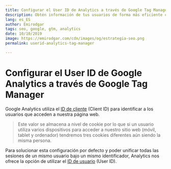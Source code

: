 ```yaml
---
title: Configurar el User ID de Analytics a través de Google Tag Manager
description: Obtén información de tus usuarios de forma más eficiente con la función User ID de Analytics
lang: es_ES
author: Emirodgar
tags: seo, google, gtm, analytics
date: 10/10/2019
image: https://emirodgar.com/cdn/images/og/estrategia-seo.png
permalink: userid-analytics-tag-manager

---
```


# Configurar el User ID de Google Analytics a través de Google Tag Manager

Google Analytics utiliza el [ID de cliente](https://developers.google.com/analytics/devguides/collection/analyticsjs/cookies-user-id?hl=es#getting_the_client_id_from_the_cookie) (Client ID) para identificar a los usuarios que acceden a nuestra página web.

> Este valor se almacena a nivel de cookie por lo que si un usuario utiliza varios dispositivos para acceder a nuestro sitio web (móvil, tablet y ordenador) tendremos tres cookies diferentes aún siendo la misma persona.

Para solucionar esta configuración por defecto y poder unificar todas las sesiones de un mismo usuario bajo un mismo identificador, Analytics nos ofrece la opción de utilizar el [ID de usuario](https://support.google.com/tagmanager/answer/4565987) (User ID).



<!--stackedit_data:
eyJoaXN0b3J5IjpbLTE1NTcwMjgyMTBdfQ==
-->